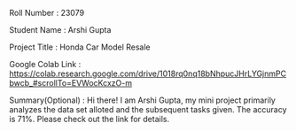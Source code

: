 Roll Number       :   23079

Student Name      :   Arshi Gupta

Project Title     :   Honda Car Model Resale

Google Colab Link :   https://colab.research.google.com/drive/1018rq0nq18bNhpucJHrLYGjnmPCbwcb_#scrollTo=EVWocKcxzO-m

Summary(Optional) :   Hi there! I am Arshi Gupta, my mini project primarily analyzes the data set alloted and the subsequent tasks given. The accuracy is 71%. Please check out the link for details.
